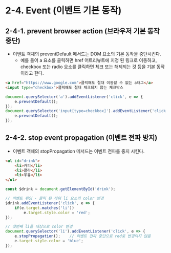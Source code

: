 # 2-4. Event (이벤트 기본 동작)

## 2-4-1. prevent browser action (브라우저 기본 동작 중단)
- 이벤트 객체의 preventDefault 메서드는 DOM 요소의 기본 동작을 중단시킨다. 
  - 예를 들어 a 요소를 클릭하면 href 어트리뷰트에 지정 된 링크로 이동하고, checkbox 또는 radio 요소를 클릭하면 체크 또는 해제되는 것 등을 기본 동작이라고 한다. 

```html
<a href="https://www.google.com">클릭해도 절대 이동할 수 없는 a태그</a>
<input type="checkbox">클릭해도 절대 체크되지 않는 체크박스 
```

```js
document.querySelector('a').addEventListener('click', e => {
    e.preventDefault();
});
document.querySelector('input[type=checkbox]').addEventListener('click', e => {
    e.preventDefault();
});
```

## 2-4-2. stop event propagation (이벤트 전파 방지)
- 이벤트 객체의 stopPropagation 메서드는 이벤트 전파를 중지 시킨다.
```html
<ul id="drink">
    <li>커피</li>
    <li>콜라</li>
    <li>우유</li>
</ul>
```

```js
const $drink = document.getElementById('drink');

// 이벤트 위임 - 클릭 된 하위 li 요소의 color 변경
$drink.addEventListener('click', e => {
    if(e.target.matches('li'))
        e.target.style.color = 'red';
});

// 첫번째 li를 대상으로 color 변경 
document.querySelector('li').addEventListener('click', e => {
    e.stopPropagation();    // 이벤트 전파 중단으로 red로 변경되지 않음
    e.target.style.color = 'blue';
});
```